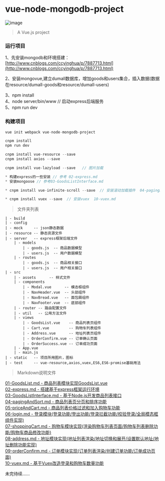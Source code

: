 # vue-node-mongodb-project
![image](https://github.com/Mr-Mei/web-mall/blob/master/web-mall/project-image/project.gif)
> A Vue.js project

### 运行项目

1、先安装mongodb和环境搭建： [http://www.cnblogs.com/ccyinghua/p/7887713.html](http://www.cnblogs.com/ccyinghua/p/7887713.html)

2、安装mongovue,建立dumall数据库，增加goods和users集合，插入数据(数据在resource/dumall-goods和resource/dumall-users) <br>

3、npm install<br>
4、node server/bin/www  // 启动express后端服务<br>
5、npm run dev


### 构建项目

```javascript
vue init webpack vue-node-mongodb-project

cnpm install
npm run dev

cnpm install vue-resource --save
cnpm install axios --save

cnpm install vue-lazyload --save   // 图片加载

* 构建express的一些安装 // 参考 02-express.md
* 安装mongoose // 参考03-GoodsListInterface.md

* cnpm install vue-infinite-scroll --save  // 安装滚动加载插件  04-pagingAndSort.md

* cnpm install vuex --save  // 安装vuex  10-vuex.md

```
> 文件夹列表

```
| - build
| - config
| - mock     -- json静态数据
| - resource -- 静态资源文件
| - server   -- express框架后端文件
    | - models  
        | - goods.js  -- 商品数据模型
        | - users.js  -- 用户数据模型
    | - routes
        | - goods.js  -- 商品相关接口
        | - users.js  -- 用户相关接口
| - src
    | - assets      -- 样式文件
    | - components
        | - Modal.vue      -- 模态框组件
        | - NavHeader.vue  -- 头部组件
        | - NavBread.vue   -- 面包屑组件
        | - NavFooter.vue  -- 底部组件
    | - router -- 路由配置文件
    | - util   -- 公用方法文件
    | - views
        | - GoodsList.vue    -- 商品列表页组件
        | - Cart.vue         -- 购物车列表组件
        | - Address.vue      -- 地址列表页组件
        | - OrderConfirm.vue -- 订单确认页面
        | - OrderSuccess.vue -- 订单成功页面
    | - App.vue
    | - main.js
| - static   -- 项目所用图片，图标
| - test     -- vue-resource,axios,vuex,ES6,ES6-promise基础用法

```

> Markdown说明文件

[01-GoodsList.md - 商品列表模块实现GoodsList.vue](https://github.com/Mr-Mei/web-mall/blob/master/web-mall/01-GoodsList.md)
 <br/>
[02-express.md - 搭建基于express框架运行环境](https://github.com/Mr-Mei/web-mall/blob/master/web-mall/02-express.md)
 <br/>
[03-GoodsListInterface.md - 基于Node.js开发商品列表接口](https://github.com/Mr-Mei/web-mall/blob/master/web-mall/03-GoodsListInterface.md)
<br>
[04-pagingAndSort.md - 商品列表页分页和排序功能](https://github.com/Mr-Mei/web-mall/blob/master/web-mall/04-pagingAndSort.md)
<br>
[05-priceAndCart.md - 商品列表价格过滤和加入购物车功能](https://github.com/Mr-Mei/web-mall/blob/master/web-mall/05-priceAndCart.md)
<br>
[06-login.md - 登录模块(登录功能/登出功能/登录拦截功能/校验登录/全局模态框组件实现)](https://github.com/Mr-Mei/web-mall/blob/master/web-mall/06-login.md)
<br>
[07-shoppingCart.md - 购物车模块实现(渲染购物车列表页面/购物车列表删除功能/购物车商品修改功能)](https://github.com/Mr-Mei/web-mall/blob/master/web-mall/07-shoppingCart.md)
<br>
[08-address.md - 地址模块实现(地址列表渲染/地址切换和展开/设置默认地址/地址删除功能实现)](https://github.com/Mr-Mei/web-mall/blob/master/web-mall/08-address.md)
<br>
[09-orderConfirm.md - 订单模块实现(订单列表渲染/创建订单功能/订单成功页面)](https://github.com/Mr-Mei/web-mall/blob/master/web-mall/09-orderConfirm.md)
<br>
[10-vuex.md - 基于Vuex改造登录和购物车数量功能](https://github.com/Mr-Mei/web-mall/blob/master/web-mall/10-vuex.md)

未完待续......


